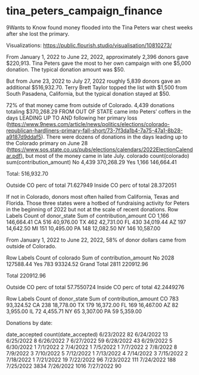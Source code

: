 # tina_peters_campaign_finance
9Wants to Know found money flooded into the Tina Peters war chest weeks after she lost the primary.

Visualizations:
https://public.flourish.studio/visualisation/10810273/ 

From January 1, 2022 to June 22, 2022, approximately 2,396 donors gave $220,913. Tina Peters gave the most to her own campaign with one $5,000 donation. The typical donation amount was $50. 

But from June 23, 2022 to July 27, 2022 roughly 5,839 donors gave an additional $516,932.70. Terry Brett Taylor topped the list with $1,500 from South Pasadena, California, but the typical donation stayed at $50. 

72% of that money came from outside of Colorado. 4,439 donations totaling $370,268.29 FROM OUT OF STATE came into Peters’ coffers in the days LEADING UP TO AND following her primary loss (https://www.9news.com/article/news/politics/elections/colorado-republican-hardliners-primary-fall-short/73-7f3da1b4-7a75-47a1-8b28-a9187d9ddaf5). There were dozens of donations in the days leading up to the Colorado primary on June 28 (https://www.sos.state.co.us/pubs/elections/calendars/2022ElectionCalendar.pdf), but most of the money came in late July. 
colorado	count(colorado)	sum(contribution_amount)
No	4,439	370,268.29
Yes	1,166	146,664.41
		
Total:		516,932.70
		
Outside CO perc of total	71.627949
Inside CO perc of total	28.372051

If not in Colorado, donors most often hailed from California, Texas and Florida. Those three states were a hotbed of fundraising activity for Peters in the beginning of 2022 but not at the scale of recent donations. 
Row Labels	Count of donor_state	Sum of contribution_amount
CO	1,166	146,664.41
CA	516	40,976.00
TX	462	42,731.00
FL	430	34,019.44
AZ	197	14,642.50
MI	151	10,495.00
PA	148	12,082.50
NY	146	10,587.00

From January 1, 2022 to June 22, 2022, 58% of donor dollars came from outside of Colorado. 

Row Labels	Count of colorado	Sum of contribution_amount
No	2028	127588.44
Yes	783	93324.52
Grand Total	2811	220912.96
		
Total		220912.96
		
Outside CO perc of total	57.7550724
Inside CO perc of total	42.2449276

Row Labels	Count of donor_state	Sum of contribution_amount
CO	783	93,324.52
CA	238	18,778.00
TX	179	16,372.00
FL	169	16,467.00
AZ	82	3,955.00
IL	72	4,455.71
NY	65	3,307.00
PA	59	5,359.00

		

Donations by date:

date_accepted	count(date_accepted)
6/23/2022	82
6/24/2022	13
6/25/2022	8
6/26/2022	7
6/27/2022	59
6/28/2022	43
6/29/2022	5
6/30/2022	1
7/1/2022	2
7/4/2022	1
7/5/2022	1
7/7/2022	2
7/8/2022	8
7/9/2022	3
7/10/2022	5
7/12/2022	1
7/13/2022	4
7/14/2022	3
7/15/2022	2
7/18/2022	1
7/21/2022	19
7/22/2022	96
7/23/2022	111
7/24/2022	188
7/25/2022	3834
7/26/2022	1016
7/27/2022	90

